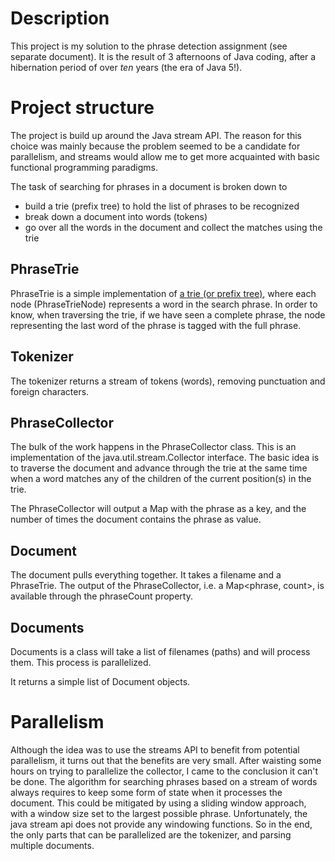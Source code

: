 # Description
This project is my solution to the phrase detection assignment (see separate document).
It is the result of 3 afternoons of Java coding, after a hibernation period of
over *ten* years (the era of Java 5!).

# Project structure
The project is build up around the Java stream API. The reason for this choice was 
mainly because the problem seemed to be a candidate for parallelism, and streams 
would allow me to get more acquainted with basic functional programming paradigms.

The task of searching for phrases in a document is broken down to
* build a trie (prefix tree) to hold the list of phrases to be recognized
* break down a document into words (tokens)
* go over all the words in the document and collect the matches using the trie

## PhraseTrie
PhraseTrie is a simple implementation of [a trie (or prefix tree)](https://en.wikipedia.org/wiki/Trie), 
where each node (PhraseTrieNode) represents a 
word in the search phrase. In order to know, when traversing the trie, if we have 
seen a complete phrase, the node representing the last word of the phrase is tagged with the full phrase. 

## Tokenizer
The tokenizer returns a stream of tokens (words), removing punctuation and foreign characters.

## PhraseCollector 
The bulk of the work happens in the PhraseCollector class. This is an implementation of 
the java.util.stream.Collector interface. The basic idea is to traverse the document and 
advance through the trie at the same time when a word matches any of the children of the current
position(s) in the trie. 

The PhraseCollector will output a Map with the phrase as a key, and the number
of times the document contains the phrase as value.

## Document
The document pulls everything together. It takes a filename and a PhraseTrie. The output of the PhraseCollector, i.e. a Map<phrase, count>, is available through the phraseCount property.

## Documents
Documents is a class will take a list of filenames (paths) and will process them. This process is parallelized.

It returns a simple list of Document objects.

# Parallelism
Although the idea was to use the streams API to benefit from potential parallelism, it turns out that the benefits are very small. After waisting some hours on trying to parallelize the collector, I came to the conclusion it can't be done. The algorithm for searching phrases based on a stream of words always requires to keep some form of state when it processes the document. This could be mitigated by using a sliding window approach, with a window size set to the largest possible phrase. Unfortunately, the java stream api does not provide any windowing functions. So in the end, the only parts that can be parallelized are the tokenizer, and parsing multiple documents.

  


 



 